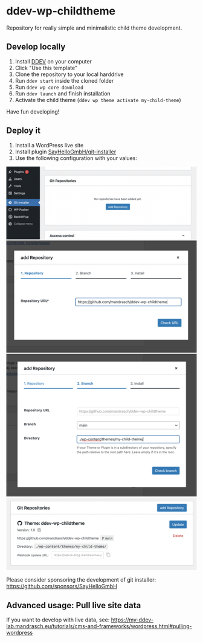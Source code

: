 # ddev-wp-childtheme

Repository for really simple and minimalistic child theme development.

## Develop locally

1. Install [DDEV](https://ddev.readthedocs.io/en/latest/users/install/ddev-installation/) on your computer
1. Click "Use this template"
1. Clone the repository to your local harddrive
1. Run `ddev start` inside the cloned folder
1. Run `ddev wp core download`
1. Run `ddev launch` and finish installation
1. Activate the child theme (`ddev wp theme activate my-child-theme`)

Have fun developing!

## Deploy it

1. Install a WordPress live site
1. Install plugin [SayHelloGmbH/git-installer](https://github.com/SayHelloGmbH/git-installer)
1. Use the following configuration with your values:

![Screenshot of git installer - add git repository](.screenshots/screenshot1.png)
![Screenshot of git installer - insert repository url](.screenshots/screenshot2.png)
![Screenshot of git installer - add path to subfolder wp-content/themes/my-child-theme](.screenshots/screenshot3.png)
![Screenshot of git installer - added git repository](.screenshots/screenshot4.png)

Please consider sponsoring the development of git installer: https://github.com/sponsors/SayHelloGmbH

## Advanced usage: Pull live site data

If you want to develop with live data, see: https://my-ddev-lab.mandrasch.eu/tutorials/cms-and-frameworks/wordpress.html#pulling-wordpress
